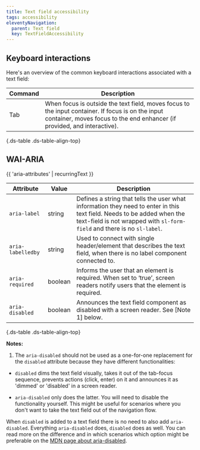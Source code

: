 ```yaml
---
title: Text field accessibility
tags: accessibility
eleventyNavigation:
  parent: Text field
  key: TextFieldAccessibility
---
```

<section>

## Keyboard interactions

Here's an overview of the common keyboard interactions associated with a text field:

<div class="ds-table-wrapper">

|Command|Description|
|-|-|
|Tab|When focus is outside the text field, moves focus to the input container. If focus is on the input container, moves focus to the end enhancer (if provided, and interactive).|

{.ds-table .ds-table-align-top}

</div>

</section>

<section>


## WAI-ARIA

{{ 'aria-attributes' | recurringText }}

<div class="ds-table-wrapper">

|Attribute | Value | Description                                                                                                                                                                                                                                                                                                   |
|-|-|---------------------------------------------------------------------------------------------------------------------------------------------------------------------------------------------------------------------------------------------------------------------------------------------------------------|
|`aria-label`	|string| Defines a string that tells the user what information they need to enter in this text field. Needs to be added when the text-field is not wrapped with `sl-form-field` and there is no `sl-label`. |
|`aria-labelledby`|string| Used to connect with single header/element that describes the text field, when there is no label component connected to.                                                                                                                                                                                      |
|`aria-required`	|boolean| Informs the user that an element is required. When set to ‘true’, screen readers notify users that the element is required.                                                                                                                                                                                   |
|`aria-disabled`|boolean| Announces the text field component as disabled with a screen reader. See [Note 1] below.                                                                                                                                                                                                                      |

{.ds-table .ds-table-align-top}

</div>

**Notes:**
1. The `aria-disabled` should not be used as a one-for-one replacement for the `disabled` attribute because they have different functionalities:

- `disabled` dims the text field visually, takes it out of the tab-focus sequence, prevents actions (click, enter) on it and announces it as 'dimmed' or 'disabled' in a screen reader.

- `aria-disabled` only does the latter. You will need to disable the functionality yourself. This might be useful for scenarios where you don't want to take the text field out of the navigation flow.

When `disabled` is added to a text field there is no need to also add `aria-disabled`. Everything `aria-disabled` does, `disabled` does as well. You can read more on the difference and in which scenarios which option might be preferable on the [MDN page about aria-disabled](https://developer.mozilla.org/en-US/docs/Web/Accessibility/ARIA/Attributes/aria-disabled).


</section>

